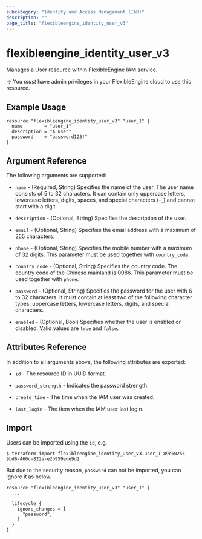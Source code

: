 ```yaml
---
subcategory: "Identity and Access Management (IAM)"
description: ""
page_title: "flexibleengine_identity_user_v3"
---
```


# flexibleengine_identity_user_v3

Manages a User resource within FlexibleEngine IAM service.

-> You *must* have admin privileges in your FlexibleEngine cloud to use this resource.

## Example Usage

```hcl
resource "flexibleengine_identity_user_v3" "user_1" {
  name        = "user_1"
  description = "A user"
  password    = "password123!"
}
```

## Argument Reference

The following arguments are supported:

* `name` - (Required, String) Specifies the name of the user. The user name consists of
    5 to 32 characters. It can contain only uppercase letters, lowercase letters,
    digits, spaces, and special characters (-_) and cannot start with a digit.

* `description` - (Optional, String) Specifies the description of the user.

* `email` - (Optional, String) Specifies the email address with a maximum of 255 characters.

* `phone` - (Optional, String) Specifies the mobile number with a maximum of 32 digits.
    This parameter must be used together with `country_code`.

* `country_code` - (Optional, String) Specifies the country code. The country code of the Chinese mainland is 0086.
    This parameter must be used together with `phone`.

* `password` - (Optional, String) Specifies the password for the user with 6 to 32 characters.
    It must contain at least two of the following character types: uppercase letters, lowercase letters,
    digits, and special characters.

* `enabled` - (Optional, Bool) Specifies whether the user is enabled or disabled.
    Valid values are `true` and `false`.

## Attributes Reference

In addition to all arguments above, the following attributes are exported:

* `id` - The resource ID in UUID format.

* `password_strength` - Indicates the password strength.

* `create_time` - The time when the IAM user was created.

* `last_login` - The tiem when the IAM user last login.

## Import

Users can be imported using the `id`, e.g.

```
$ terraform import flexibleengine_identity_user_v3.user_1 89c60255-9bd6-460c-822a-e2b959ede9d2
```

But due to the security reason, `password` can not be imported, you can ignore it as below.

```
resource "flexibleengine_identity_user_v3" "user_1" {
  ...

  lifecycle {
    ignore_changes = [
      "password",
    ]
  }
}
```
